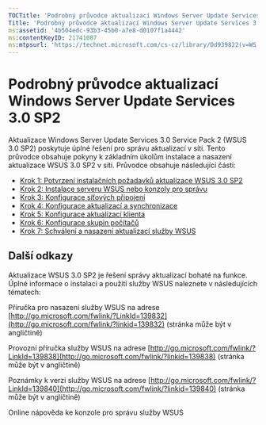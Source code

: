 ```yaml
---
TOCTitle: 'Podrobný průvodce aktualizací Windows Server Update Services 3.0 SP2'
Title: 'Podrobný průvodce aktualizací Windows Server Update Services 3.0 SP2'
ms:assetid: '4b504edc-93b3-45b0-a7e8-d0107f1a4442'
ms:contentKeyID: 21741087
ms:mtpsurl: 'https://technet.microsoft.com/cs-cz/library/Dd939822(v=WS.10)'
---
```


Podrobný průvodce aktualizací Windows Server Update Services 3.0 SP2
====================================================================

Aktualizace Windows Server Update Services 3.0 Service Pack 2 (WSUS 3.0 SP2) poskytuje úplné řešení pro správu aktualizací v síti. Tento průvodce obsahuje pokyny k základním úkolům instalace a nasazení aktualizace WSUS 3.0 SP2 v síti. Průvodce obsahuje následující části:

-   [Krok 1: Potvrzení instalačních požadavků aktualizace WSUS 3.0 SP2](https://technet.microsoft.com/ec01bd75-5def-4899-8cee-ddab827bbd83)
-   [Krok 2: Instalace serveru WSUS nebo konzoly pro správu](https://technet.microsoft.com/6db6fcb0-c55d-43b9-9b07-4040c6267759)
-   [Krok 3: Konfigurace síťových připojení](https://technet.microsoft.com/42a144c5-f08e-4a6e-b360-47ddea77bd24)
-   [Krok 4: Konfigurace aktualizací a synchronizace](https://technet.microsoft.com/deeaa7e1-9b50-45cb-9537-d75f70de3405)
-   [Krok 5: Konfigurace aktualizací klienta](https://technet.microsoft.com/5ae60ead-3e94-456c-a692-c0f193ea5d5a)
-   [Krok 6: Konfigurace skupin počítačů](https://technet.microsoft.com/70518732-2179-4e41-9609-7f9999867f41)
-   [Krok 7: Schválení a nasazení aktualizací služby WSUS](https://technet.microsoft.com/c4e58e17-d5e3-4194-8f26-b459e0c03b86)

Další odkazy
------------

Aktualizace WSUS 3.0 SP2 je řešení správy aktualizací bohaté na funkce. Úplné informace o instalaci a použití služby WSUS naleznete v následujících tématech:

Příručka pro nasazení služby WSUS na adrese [http://go.microsoft.com/fwlink/?LinkId=139832](http://go.microsoft.com/fwlink/?linkid=139832) (stránka může být v angličtině)

Provozní příručka služby WSUS na adrese [http://go.microsoft.com/fwlink/?LinkId=139838](http://go.microsoft.com/fwlink/?linkid=139838) (stránka může být v angličtině)

Poznámky k verzi služby WSUS na adrese [http://go.microsoft.com/fwlink/?LinkId=139840](http://go.microsoft.com/fwlink/?linkid=139840) (stránka může být v angličtině)

Online nápověda ke konzole pro správu služby WSUS
